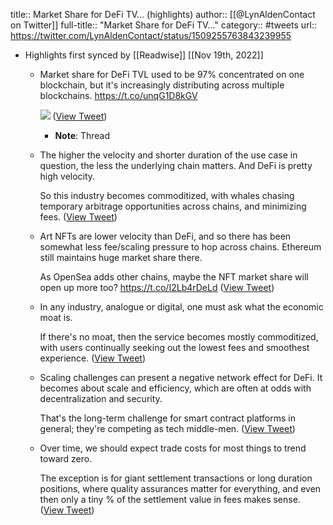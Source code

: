 title:: Market Share for DeFi TV... (highlights)
author:: [[@LynAldenContact on Twitter]]
full-title:: "Market Share for DeFi TV..."
category:: #tweets
url:: https://twitter.com/LynAldenContact/status/1509255763843239955

- Highlights first synced by [[Readwise]] [[Nov 19th, 2022]]
	- Market share for DeFi TVL used to be 97% concentrated on one blockchain, but it's increasingly distributing across multiple blockchains.
	  https://t.co/unqG1D8kGV 
	  
	  ![](https://pbs.twimg.com/media/FPHwmK6XMAgu9R9.png) ([View Tweet](https://twitter.com/LynAldenContact/status/1509255763843239955))
		- **Note**: Thread
	- The higher the velocity and shorter duration of the use case in question, the less the underlying chain matters. And DeFi is pretty high velocity.
	  
	  So this industry becomes commoditized, with whales chasing temporary arbitrage opportunities across chains, and minimizing fees. ([View Tweet](https://twitter.com/LynAldenContact/status/1509255765315534851))
	- Art NFTs are lower velocity than DeFi, and so there has been somewhat less fee/scaling pressure to hop across chains. Ethereum still maintains huge market share there.
	  
	  As OpenSea adds other chains, maybe the NFT market share will open up more too?
	  https://t.co/I2Lb4rDeLd ([View Tweet](https://twitter.com/LynAldenContact/status/1509255766406057987))
	- In any industry, analogue or digital, one must ask what the economic moat is.
	  
	  If there's no moat, then the service becomes mostly commoditized, with users continually seeking out the lowest fees and smoothest experience. ([View Tweet](https://twitter.com/LynAldenContact/status/1509255767710478347))
	- Scaling challenges can present a negative network effect for DeFi. It becomes about scale and efficiency, which are often at odds with decentralization and security.
	  
	  That's the long-term challenge for smart contract platforms in general; they're competing as tech middle-men. ([View Tweet](https://twitter.com/LynAldenContact/status/1509255768956194817))
	- Over time, we should expect trade costs for most things to trend toward zero.
	  
	  The exception is for giant settlement transactions or long duration positions, where quality assurances matter for everything, and even then only a tiny % of the settlement value in fees makes sense. ([View Tweet](https://twitter.com/LynAldenContact/status/1509255770105393169))